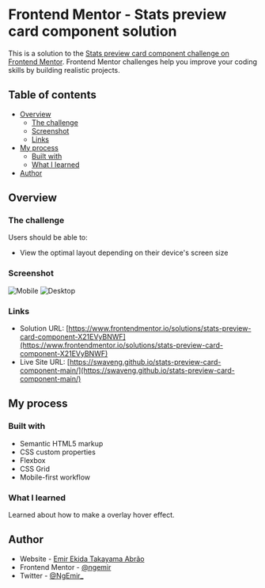 # Frontend Mentor - Stats preview card component solution

This is a solution to the [Stats preview card component challenge on Frontend Mentor](https://www.frontendmentor.io/challenges/stats-preview-card-component-8JqbgoU62). Frontend Mentor challenges help you improve your coding skills by building realistic projects. 

## Table of contents

- [Overview](#overview)
  - [The challenge](#the-challenge)
  - [Screenshot](#screenshot)
  - [Links](#links)
- [My process](#my-process)
  - [Built with](#built-with)
  - [What I learned](#what-i-learned)
- [Author](#author)

## Overview

### The challenge

Users should be able to:

- View the optimal layout depending on their device's screen size

### Screenshot

![Mobile](./images/screenshot/mobile.png)
![Desktop](./images/screenshot/desktop.png)

### Links

- Solution URL: [https://www.frontendmentor.io/solutions/stats-preview-card-component-X21EVyBNWF](https://www.frontendmentor.io/solutions/stats-preview-card-component-X21EVyBNWF)
- Live Site URL: [https://swaveng.github.io/stats-preview-card-component-main/](https://swaveng.github.io/stats-preview-card-component-main/)

## My process

### Built with

- Semantic HTML5 markup
- CSS custom properties
- Flexbox
- CSS Grid
- Mobile-first workflow

### What I learned

Learned about how to make a overlay hover effect.
## Author

- Website - [Emir Ekida Takayama Abrão](https://linktr.ee/emirng)
- Frontend Mentor - [@ngemir](https://www.frontendmentor.io/profile/ngemir)
- Twitter - [@NgEmir_](https://twitter.com/NgEmir_)
